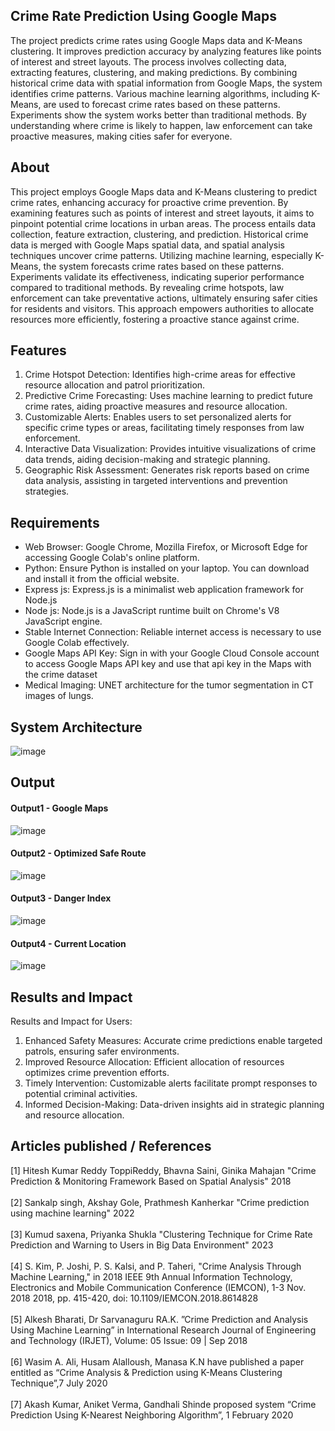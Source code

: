 ## Crime Rate Prediction Using Google Maps

The project predicts crime rates using Google Maps data and K-Means clustering. It improves prediction accuracy by analyzing features like points of interest and street layouts. The process involves collecting data, extracting features, clustering, and making predictions. By combining historical crime data with spatial information from Google Maps, the system identifies crime patterns. Various machine learning algorithms, including K-Means, are used to forecast crime rates based on these patterns. Experiments show the system works better than traditional methods. By understanding where crime is likely to happen, law enforcement can take proactive measures, making cities safer for everyone.
## About
This project employs Google Maps data and K-Means clustering to predict crime rates, enhancing accuracy for proactive crime prevention. By examining features such as points of interest and street layouts, it aims to pinpoint potential crime locations in urban areas. The process entails data collection, feature extraction, clustering, and prediction. Historical crime data is merged with Google Maps spatial data, and spatial analysis techniques uncover crime patterns. Utilizing machine learning, especially K-Means, the system forecasts crime rates based on these patterns. Experiments validate its effectiveness, indicating superior performance compared to traditional methods. By revealing crime hotspots, law enforcement can take preventative actions, ultimately ensuring safer cities for residents and visitors. This approach empowers authorities to allocate resources more efficiently, fostering a proactive stance against crime.
## Features
1. Crime Hotspot Detection: Identifies high-crime areas for effective resource allocation and patrol prioritization.
2. Predictive Crime Forecasting: Uses machine learning to predict future crime rates, aiding proactive measures and resource allocation.
3. Customizable Alerts: Enables users to set personalized alerts for specific crime types or areas, facilitating timely responses from law enforcement.
4. Interactive Data Visualization: Provides intuitive visualizations of crime data trends, aiding decision-making and strategic planning.
5. Geographic Risk Assessment: Generates risk reports based on crime data analysis, assisting in targeted interventions and prevention strategies.

## Requirements
* Web Browser: Google Chrome, Mozilla Firefox, or Microsoft Edge for accessing Google Colab's online platform.
* Python: Ensure Python is installed on your laptop. You can download and install it from the official website.
* Express js: Express.js is a minimalist web application framework for Node.js
* Node js: Node.js is a JavaScript runtime built on Chrome's V8 JavaScript engine.
* Stable Internet Connection: Reliable internet access is necessary to use Google Colab effectively.
* Google Maps API Key: Sign in with your Google Cloud Console account to access Google Maps API key and use that api key in the Maps with the crime dataset
* Medical Imaging: UNET architecture for the tumor segmentation in CT images of lungs.
## System Architecture
![image](https://github.com/vignesh0011/majorproject2-crimerate/assets/53014593/aafc7a50-dca4-48ca-acfa-08931e808753)


## Output

<!--Embed the Output picture at respective places as shown below as shown below-->

#### Output1 - Google Maps
![image](https://github.com/vignesh0011/majorproject2-crimerate/assets/53014593/389ce87c-6638-4c42-b2bd-6c0597769875)

#### Output2 - Optimized Safe Route
![image](https://github.com/vignesh0011/majorproject2-crimerate/assets/53014593/0103adc2-7565-4acb-87b5-c2059921ddf0)

#### Output3 - Danger Index
![image](https://github.com/vignesh0011/majorproject2-crimerate/assets/53014593/272174aa-0486-4bb2-94a9-868ec44514cd)

#### Output4 - Current Location
![image](https://github.com/vignesh0011/majorproject2-crimerate/assets/53014593/746b2223-9992-4724-a1d4-f3b7e92fcbfa)

## Results and Impact
Results and Impact for Users:

1. Enhanced Safety Measures: Accurate crime predictions enable targeted patrols, ensuring safer environments.
2. Improved Resource Allocation: Efficient allocation of resources optimizes crime prevention efforts.
3. Timely Intervention: Customizable alerts facilitate prompt responses to potential criminal activities.
4. Informed Decision-Making: Data-driven insights aid in strategic planning and resource allocation.

## Articles published / References
[1] Hitesh Kumar Reddy ToppiReddy, Bhavna Saini, Ginika Mahajan "Crime Prediction & Monitoring Framework Based on Spatial Analysis" 2018 
<br/>
<br/>
[2] Sankalp singh, Akshay Gole, Prathmesh Kanherkar "Crime prediction using machine learning" 2022
<br/>
<br/>
[3] Kumud saxena, Priyanka Shukla "Clustering Technique for Crime Rate Prediction and Warning to Users in Big Data Environment" 2023
<br/>
<br/>
[4]	S. Kim, P. Joshi, P. S. Kalsi, and P. Taheri, "Crime Analysis Through Machine Learning," in 2018 IEEE 9th Annual Information Technology, Electronics and Mobile Communication Conference (IEMCON), 1-3 Nov. 2018 2018, pp. 415-420, doi: 10.1109/IEMCON.2018.8614828
<br/>
<br/>
[5]	Alkesh Bharati, Dr Sarvanaguru RA.K. ”Crime Prediction and Analysis Using Machine Learning” in International Research Journal of Engineering and Technology (IRJET), Volume: 05 Issue: 09 | Sep 2018
<br/>
<br/>
[6]	Wasim A. Ali, Husam Alalloush, Manasa K.N have published a paper entitled as “Crime Analysis & Prediction using K-Means Clustering Technique”,7 July 2020
<br/>
<br/>
[7]	Akash Kumar, Aniket Verma, Gandhali Shinde proposed system “Crime Prediction Using K-Nearest Neighboring Algorithm”, 1 February 2020<br/>
<br/>


